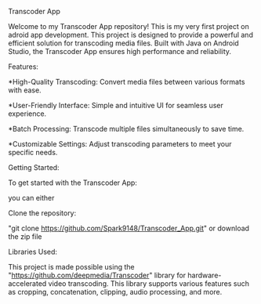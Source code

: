 Transcoder App

Welcome to my Transcoder App repository! This is my very first project on adroid app development. This project is designed to provide a powerful and efficient solution for transcoding media files. Built with Java on Android Studio, the Transcoder App ensures high performance and reliability.

Features:

*High-Quality Transcoding: Convert media files between various formats with ease.

*User-Friendly Interface: Simple and intuitive UI for seamless user experience.

*Batch Processing: Transcode multiple files simultaneously to save time.

*Customizable Settings: Adjust transcoding parameters to meet your specific needs.

Getting Started:

To get started with the Transcoder App:

you can either

Clone the repository:

"git clone https://github.com/Spark9148/Transcoder_App.git"
 or
 download the zip file

Libraries Used:

This project is made possible using the "https://github.com/deepmedia/Transcoder" library for hardware-accelerated video transcoding. This library supports various features such as cropping, concatenation, clipping, audio processing, and more.
 
